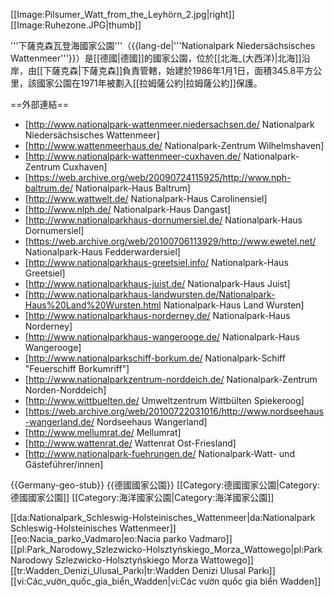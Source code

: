 [[Image:Pilsumer_Watt_from_the_Leyhörn_2.jpg|right]]
[[Image:Ruhezone.JPG|thumb]]

'''下薩克森瓦登海國家公園'''（{{lang-de|'''Nationalpark Niedersächsisches Wattenmeer'''}}）是[[德國|德國]]的國家公園，位於[[北海_(大西洋)|北海]]沿岸，由[[下薩克森|下薩克森]]負責管轄，始建於1986年1月1日，面積345.8平方公里，該國家公園在1971年被劃入[[拉姆薩公約|拉姆薩公約]]保護。

==外部連結==
* [http://www.nationalpark-wattenmeer.niedersachsen.de/ Nationalpark Niedersächsisches Wattenmeer]
* [http://www.wattenmeerhaus.de/ Nationalpark-Zentrum Wilhelmshaven]
* [http://www.nationalpark-wattenmeer-cuxhaven.de/ Nationalpark-Zentrum Cuxhaven]
* [https://web.archive.org/web/20090724115925/http://www.nph-baltrum.de/ Nationalpark-Haus Baltrum]
* [http://www.wattwelt.de/ Nationalpark-Haus Carolinensiel]
* [http://www.nlph.de/ Nationalpark-Haus Dangast]
* [http://www.nationalparkhaus-dornumersiel.de/ Nationalpark-Haus Dornumersiel]
* [https://web.archive.org/web/20100706113929/http://www.ewetel.net/ Nationalpark-Haus Fedderwardersiel]
* [http://www.nationalparkhaus-greetsiel.info/ Nationalpark-Haus Greetsiel]
* [http://www.nationalparkhaus-juist.de/ Nationalpark-Haus Juist]
* [http://www.nationalparkhaus-landwursten.de/Nationalpark-Haus%20Land%20Wursten.html Nationalpark-Haus Land Wursten]
* [http://www.nationalparkhaus-norderney.de/ Nationalpark-Haus Norderney]
* [http://www.nationalparkhaus-wangerooge.de/ Nationalpark-Haus Wangerooge]
* [http://www.nationalparkschiff-borkum.de/ Nationalpark-Schiff "Feuerschiff Borkumriff"]
* [http://www.nationalparkzentrum-norddeich.de/ Nationalpark-Zentrum Norden-Norddeich]
* [http://www.wittbuelten.de/ Umweltzentrum Wittbülten Spiekeroog]
* [https://web.archive.org/web/20100722031016/http://www.nordseehaus-wangerland.de/ Nordseehaus Wangerland]
* [http://www.mellumrat.de/ Mellumrat]
* [http://www.wattenrat.de/ Wattenrat Ost-Friesland]
* [http://www.nationalpark-fuehrungen.de/ Nationalpark-Watt- und Gästeführer/innen]

{{Germany-geo-stub}}
{{德國國家公園}}
[[Category:德國國家公園|Category:德國國家公園]]
[[Category:海洋國家公園|Category:海洋國家公園]]

[[da:Nationalpark_Schleswig-Holsteinisches_Wattenmeer|da:Nationalpark Schleswig-Holsteinisches Wattenmeer]]
[[eo:Nacia_parko_Vadmaro|eo:Nacia parko Vadmaro]]
[[pl:Park_Narodowy_Szlezwicko-Holsztyńskiego_Morza_Wattowego|pl:Park Narodowy Szlezwicko-Holsztyńskiego Morza Wattowego]]
[[tr:Wadden_Denizi_Ulusal_Parkı|tr:Wadden Denizi Ulusal Parkı]]
[[vi:Các_vườn_quốc_gia_biển_Wadden|vi:Các vườn quốc gia biển Wadden]]